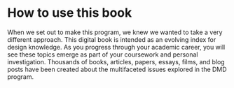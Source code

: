 # How to use this book

 When we set out to make this program, we knew we wanted to take a very different approach. This digital book is intended as an evolving index for design knowledge. As you progress through your academic career, you will see these topics emerge as part of your coursework and personal investigation. Thousands of books, articles, papers, essays, films, and blog posts have been created about the multifaceted issues explored in the DMD program.